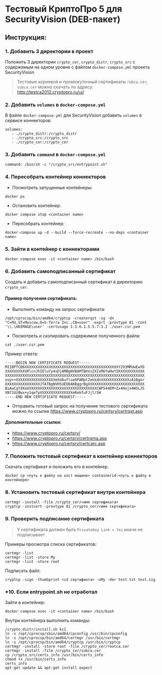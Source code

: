 # Тестовый КриптоПро 5 для SecurityVision (DEB-пакет)

## Инструкция:

### 1. Добавить 3 директории в проект
Положить 3 директории `crypto_cer`, `crypto_distr`, `crypto_src` с содержимым на одном уровне с файлом `docker-compose.yml` проекта SecurityVision
> Тестовые корневой и промежуточный сертификаты `rubca.cer`, `subca.cer` можно скачать по адресу: http://testca2012.cryptopro.ru/ui/

### 2. Добавить `volumes` в `docker-compose.yml`
В файле `docker-compose.yml` для SecurityVision добавить `volumes` в сервисе коннекторов:
```docker
volumes:
   - ./crypto_distr:/crypto_distr
   - ./crypto_src:/crypto_src
   - ./crypto_cer:/crypto_cer
```
### 3. Добавить `command` в `docker-compose.yml`
```docker
command: /bin/sh -c "/crypto_src/entrypoint.sh"
```

### 4. Пересобрать контейнер коннекторов
- Посмотреть запущенные контейнеры:  
```shell
docker ps
```
- Остановить контейнер:  
```shell
docker compose stop <container name>
```
- Пересобрать контейнер:  
```shell
docker-compose up -d --build --force-recreate --no-deps <container name>
```

### 5. Зайти в контейнер с коннекторами
```shell
docker compose exec -it <container name> /bin/bash
```

### 6. Добавить самоподписанный сертификат
Создать и добавить самоподписанный сертификат в директорию `crypto_cer`.
#### Пример получения сертификата:
- Выполнить команду на запрос сертификата:
```shell
/opt/cprocsp/bin/amd64/cryptcp -createrqst -sg -dn "C=RU,ST=Moscow,O=S-Terra Inc.,CN=user" -exprt -provtype 81 -cont '\\.\HDIMAGE\user' -certusage 1.3.6.1.5.5.7.3.2 ./user.csr.pem
```
- Посмотреть и скопировать содержимое полученного файла:
```shell
cat ./user.csr.pem
```
Пример ответа:
```
-----BEGIN NEW CERTIFICATE REQUEST-----
MIIBPTCB6XXXXXXXXXXXXXXXXXXXXXXXXXXXXXXXXXXXXXXXXXXXY293MRUwEwYD
XXXXXXXXXVRlcnJhIEluYy4xDjAMBgNVBAMTBXVzZXIxMGYwHwYIKXXXXXXXXXXX
XXXXXXXXXXXXXXXXXXXXXXXXXXXXXXXXXXXXXXXXXXXXXXXXXXXXXXXXXXXXXXXX
ovp++XXXXXXXXXXXXXXXXXXm5UAufloe0PAMptZekkdnXXXXXXXXXXXXXzA1Bgor
XXXXXXXXXXXXXXXXJTATBgNVHSUEDDAKBggrBgXXXXXXXXXXXXXXXXXXXXXXXXXX
BsAwCgYIKoUXXXXXXXXXXXXXXXXXXXXXXXXXXXXXXXCWP544EM+Zx4Hojx4WSLJS
XN71UzBwx+y1qeTpXXXXXXXXXXXXXXXeRekfuFJjl/SW
-----END NEW CERTIFICATE REQUEST-----
```
- Отправить готовый запрос на получение тестового сертификата можно по ссылке https://www.cryptopro.ru/certsrv/certrqxt.asp
#### Дополнительные ссылки:
- https://www.cryptopro.ru/certsrv/
- https://www.cryptopro.ru/certsrv/certrqma.asp
- https://www.cryptopro.ru/certsrv/certcarc.asp

### 7. Положить тестовый сертификат в контейнер коннекторов
Скачать сертификат и положить его в контейнер.
```shell
docker cp <путь к файлу на хост машине> containerid:<путь к файлу в контейнере>
```

### 8. Установить тестовый сертификат внутри контейнера
```shell
certmgr -install -file /crypto_cer/<имя сертификата>
cryptcp -instcert -provtype 81 /crypto_cer/<имя сертификата>
```

### 9. Проверить подписание сертификата
> У сертификата должен быть `PrivateKey Link = Yes` иначе не подписывает

Примеры просмотра списка сертификатов:
```shell
certmgr -list
certmgr -list -store My
certmgr -list -store root
```
Подписать файл:
```shell
cryptcp -sign -thumbprint <id сертифиата> -uMy -der test.txt test.sig
```

### *10. Если entrypoint.sh не отработал
Зайти в контейнер:
````shell
docker compose exec -it <container name> /bin/bash
````
Внутри контейнера выполнить команды:
```shell
/crypto_distr/install.sh kc1
ln -s /opt/cprocsp/sbin/amd64/cpconfig /usr/bin/cpconfig
ln -s /opt/cprocsp/bin/amd64/certmgr /usr/bin/certmgr
ln -s /opt/cprocsp/bin/amd64/cryptcp /usr/bin/cryptcp
certmgr -install -store root -file /crypto_cer/rootca.cer
certmgr -install -file /crypto_cer/subca.cer
cp /crypto_src/certs_info /usr/bin/certs_info
chmod +x /usr/bin/certs_info
certs_info
apt-get update && apt-get install expect
```
